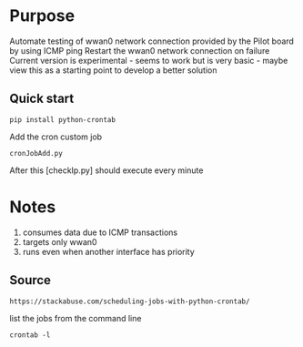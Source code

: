 # Purpose
Automate testing of wwan0 network connection provided by the Pilot board by using ICMP ping
Restart the wwan0 network connection on failure
Current version is experimental - seems to work but is very basic - maybe view this
as a starting point to develop a better solution

## Quick start
```
pip install python-crontab
```

Add the cron custom job
```
cronJobAdd.py
```

After this [checkIp.py] should execute every minute


# Notes
1. consumes data due to ICMP transactions
2. targets only wwan0
3. runs even when another interface has priority

## Source
```
https://stackabuse.com/scheduling-jobs-with-python-crontab/
```

list the jobs from the command line   
```
crontab -l
```